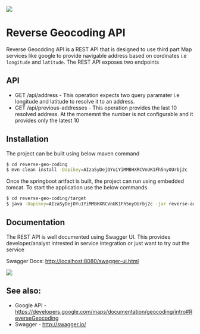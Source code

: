![](https://rawgit.com/sidduramesh/reverse-geo-coding/master/src/main/resources/static/icon_geocoding.png)

# Reverse Geocoding API

Reverse Geocdding API is a REST API that is designed to use third part Map services like google to provide navigable address based on cordinates i.e `longitude` and `latitude`. The REST API exposes two endpoints 

## API
- GET /api/address - This operation expects two query paramater i.e longitude and latitude to resolve it to an address.
- GET /api/previous-addresses - This operation provides the last 10 resolved address. At the momemnt the number is not configurable and it provides only the latest 10

## Installation

The project can be built using below maven command
```bash
$ cd reverse-geo-coding
$ mvn clean install -Dapikey=AIzaSyDejOYu1YiMMBHXRCVnUK1Fh5nyOUrbj2c
```

Once the springboot artfact is built, the project can run using embedded tomcat. To start the application use the below commands
```bash
$ cd reverse-geo-coding/target
$ java -Dapikey=AIzaSyDejOYu1YiMMBHXRCVnUK1Fh5nyOUrbj2c -jar reverse-address-lookup.jar
```

## Documentation
The REST API is well documented using Swagger UI. This provides developer/analyst intrested in service integration or just want to try out the service

Swagger Docs: [http://localhost:8080/swagger-ui.html](http://localhost:8080/swagger-ui.html)

![](https://rawgit.com/sidduramesh/reverse-geo-coding/master/src/main/resources/static/swagger-ui.png)

## See also:
- Google API - https://developers.google.com/maps/documentation/geocoding/intro#ReverseGeocoding
- Swagger - http://swagger.io/

